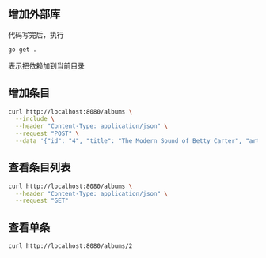 ## 增加外部库

代码写完后，执行  
```bash
go get .
```
表示把依赖加到当前目录

## 增加条目

```bash
curl http://localhost:8080/albums \
  --include \
  --header "Content-Type: application/json" \
  --request "POST" \
  --data '{"id": "4", "title": "The Modern Sound of Betty Carter", "artist": "Betty Carter", "price": 49.99}'
```
## 查看条目列表

```bash
curl http://localhost:8080/albums \
  --header "Content-Type: application/json" \
  --request "GET"
```

## 查看单条

```bash
curl http://localhost:8080/albums/2
```